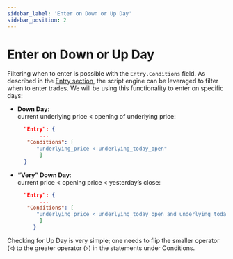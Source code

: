 ```yaml
---
sidebar_label: 'Enter on Down or Up Day'
sidebar_position: 2
---
```


# Enter on Down or Up Day

Filtering when to enter is possible with the `Entry.Conditions` field. 
As described in the [Entry section](/job-definition-reference/#entry), the script engine can be leveraged to 
filter when to enter trades. We will be using this functionality to enter on specific days:

- <b>Down Day</b>: <br/>
  current underlying price < opening of underlying price:
  ```json
    "Entry": {
         ...
     "Conditions": [
        "underlying_price < underlying_today_open"
         ]
    }
  ```
- <b>“Very” Down Day</b>: <br/>current price < opening price < yesterday’s close:
  ```json
    "Entry": {
         ...
     "Conditions": [
        "underlying_price < underlying_today_open and underlying_today_open < underlying_prevday_close"
         ]
       }
    ```

Checking for Up Day is very simple; one needs to flip the smaller operator (`<`) to the greater operator (`>`) 
in the statements under Conditions.